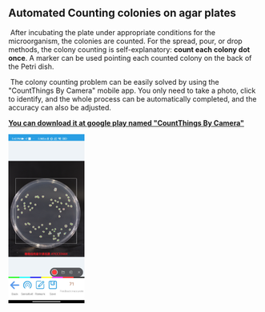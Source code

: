 ## Automated Counting colonies on agar plates

​    After incubating the plate under appropriate conditions for the microorganism, the colonies are counted. For the spread, pour, or drop methods, the colony counting is self-explanatory: **count each colony dot once**. A marker can be used pointing each counted colony on the back of the Petri dish.

​    The colony counting problem can be easily solved by using the "CountThings By Camera" mobile app. You only need to take a photo, click to identify, and the whole process can be automatically completed, and the accuracy can also be adjusted.

[**You can download it at google play named "CountThings By Camera"**](https://play.google.com/store/apps/details?id=cn.movingshop.counting.global)



<img src="colony\5.jpg" alt="Automated Counting colonies on agar plates" style="zoom:33%;" />
